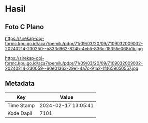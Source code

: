# Hasil

## Foto C Plano

https://sirekap-obj-formc.kpu.go.id/aca7/pemilu/pdpr/71/09/03/20/09/7109032009002-20240214-230250--b833d962-824b-4eb5-836c-15355e068b1b.jpg

https://sirekap-obj-formc.kpu.go.id/aca7/pemilu/pdpr/71/09/03/20/09/7109032009002-20240214-230059--60e01363-29e1-4a7c-91a2-1f4659050557.jpg


## Metadata

| Key        | Value               |
| ---------- | ------------------- |
| Time Stamp | 2024-02-17 13:05:41 |
| Kode Dapil | 7101                |



